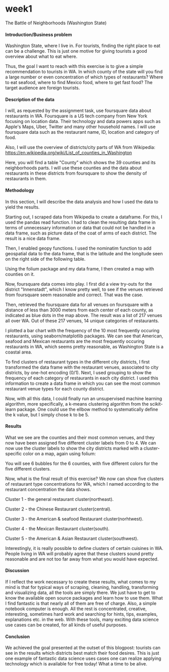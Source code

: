 # week1
The Battle of Neighborhoods (Washington State)

#### Introduction/Business problem
Washington State, where I live in. For tourists, finding the right place to eat can be a challenge. This is just one motive for giving tourists a good overview about what to eat where.

Thus, the goal I want to reach with this exercise is to give a simple recommendation to tourists in WA. In which county of the state will you find a large number or even concentration of which types of restaurants? Where to eat seafood, where to find Mexico food, where to get fast food? The target audience are foreign tourists.

#### Description of the data
I will, as requested by the assignment task, use foursquare data about restaurants in WA. Foursquare is a US tech company from New York focusing on location data. Their technology and data powers apps such as Apple's Maps, Uber, Twitter and many other household names. I will use foursquare data such as the restaurant name, ID, location and category of food.

Also, I will use the overview of districts/city parts of WA from Wikipedia: https://en.wikipedia.org/wiki/List_of_counties_in_Washington


Here, you will find a table "County" which shows the 39 counties and its neighborhoods parts. I will use these counties and the data about restaurants in these districts from foursquare to show the density of restaurants in them.

#### Methodology
In this section, I will describe the data analysis and how I used the data to yield the results.

Starting out, I scraped data from Wikipedia to create a dataframe. For this, I used the pandas read function. I had to clean the resulting data frame in terms of unnecessary information or data that could not be handled in a data frame, such as picture data of the coat of arms of each district. The result is a nice data frame.

Then, I enabled geopy functions. I used the nominatim function to add geospatial data to the data frame, that is the latitude and the longitude seen on the right side of the following table.

Using the folium package and my data frame, I then created a map with counties on it.

Now, foursquare data comes into play. I first did a view try-outs for the district "Innenstadt", which I know pretty well, to see if the venues retrieved from foursquare seem reasonable and correct. That was the case.

Then, retrieved the foursquare data for all venues on foursquare with a distance of less than 3000 meters from each center of each county, as indicated as blue dots in the map above. The result was a list of 217 venues all over WA. Out of these 217 venues, 14 unique categories of restaurants.

I plotted a bar chart with the frequency of the 10 most frequently occuring restaurants, using seaborn/matplotlib packages. We can see that American, seafood and Mexican restaurants are the most frequently occuring restaurants in WA, which seems pretty reasonable, as Washington State is a coastal area.

To find clusters of restaurant types in the different city districts, I first transformed the data frame with the restaurant venues, associated to city districts, by one-hot encoding (0/1).
Next, I used grouping to show the frequency of each category of restaurants in each city district.
I used this information to create a data frame in which you can see the most common restaurant venue types for each county district.

Now, with all this data, I could finally run an unsupervised machine learning algorithm, more specifically, a k-means clustering algorithm from the scikit-learn package. One could use the ellbow method to systematically define the k value, but I simply chose k to be 5.

#### Results
What we see are the counties and their most common venues, and they now have been assigned five different cluster labels from 0 to 4.
We can now use the cluster labels to show the city districts marked with a cluster-specific color on a map, again using folium:

You will see 6 bubbles for the 6 counties, with five different colors for the five different clusters.

Now, what is the final result of this exercise? We now can show five clusters of restaurant type concentrations for WA, which I named according to the restaurant concentration the data shows.

Cluster 1 - the general restaurant cluster(northeast).

Cluster 2 - the Chinese Restaurant cluster(central).

Cluster 3 - the American & seafood Restaurant cluster(norhtwest).

Cluster 4 - the Mexican Restaurant cluster(south).

Cluster 5 -  the American & Asian Restaurant cluster(southwest).

Interestingly, it is really possible to define clusters of certain cuisines in WA. People living in WA will probably agree that these clusters sound pretty reasonable and are not too far away from what you would have expected.

#### Discussion
If I reflect the work necessary to create these results, what comes to my mind is that for typical ways of scraping, cleaning, handling, transforming and visualizing data, all the tools are simply there. We just have to get to know the available open source packages and learn how to use them. What I find fantastic is that nearly all of them are free of charge. Also, a simple notebook computer is enough. All the rest is concentrated, creative, interesting, sometimes hard work and searching for hints, tips, examples, explanations etc. in the web. With these tools, many exciting data science use cases can be created, for all kinds of useful purposes.

#### Conclusion
We achieved the goal presented at the outset of this blogpost: tourists can see in the results which  districts best match their food desires. This is just one example of fantastic data science uses cases one can realize applying technology which is available for free today! What a time to be alive.

